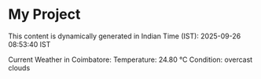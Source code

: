 # My Project

This content is dynamically generated in Indian Time (IST): 2025-09-26 08:53:40 IST


Current Weather in Coimbatore:
Temperature: 24.80 °C
Condition: overcast clouds
